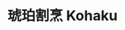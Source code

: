 ---
title: "琥珀割烹 Kohaku"
description: "琥珀割烹 Kohaku"
layout: shop
keywords:
  - 美食競賽
  - 台灣美食
  - 美食精選
datePublished: "2025-06-30"
dateModified: "2025-07-07"
city: "台北市"
district: "信義區"
address: "台北市信義區逸仙路32巷15號1樓"
phone: "0287863320"
geo: "25.039912582914482, 121.5627165502999"
google_map: "https://maps.app.goo.gl/JLfFhzJ3cLJhZphr5"
footinder: "https://footinder.com.tw/%e5%8f%b0%e5%8c%97%e5%b8%82%e4%bf%a1%e7%be%a9%e5%8d%80/362142/"
official: "https://www.instagram.com/kohaku.tw"
award:
  - name: "500盤"
    year: "2024"
    entries:
      - dishes:
          - "薄片鮪魚飯"

---